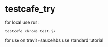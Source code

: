 # testcafe_try

for local use run:

```
testcafe chrome test.js
```

for use on travis+saucelabs use standard tutorial
